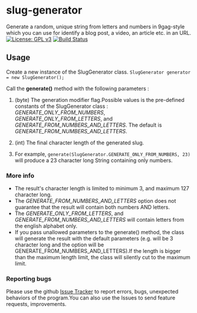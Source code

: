 # slug-generator
Generate a random, unique string from letters and numbers in 9gag-style which you can use for  identify a blog post,
a video, an article etc. in an URL.
[![License: GPL v3](https://img.shields.io/badge/License-GPL%20v3-blue.svg)](http://www.gnu.org/licenses/gpl-3.0)
[![Build Status](https://travis-ci.org/kivimango/slug-generator.svg?branch=master)](https://travis-ci.org/kivimango/slug-generator)

## Usage
 Create a new instance of the SlugGenerator class.
`SlugGenerator generator = new SlugGenerator();`

 Call the **generate()** method with the following parameters :
 
1. (byte) The generation modifier flag.Possible values is the pre-defined constants of the SlugGenerator class :
*GENERATE_ONLY_FROM_NUMBERS*,
*GENERATE_ONLY_FROM_LETTERS*, 
and *GENERATE_FROM_NUMBERS_AND_LETTERS*.
The default is *GENERATE_FROM_NUMBERS_AND_LETTERS*.

2. (int) The final character length of the generated slug.

3. For example, 
`generate(SlugGenerator.GENERATE_ONLY_FROM_NUMBERS, 23)` will produce a 23 character long String containing only numbers.

### More info
* The result's character length is limited to minimum 3, and maximum 127 character long.
* The *GENERATE_FROM_NUMBERS_AND_LETTERS* option does not guarantee that the result will contain both numbers AND letters.
* The *GENERATE_ONLY_FROM_LETTERS*, and *GENERATE_FROM_NUMBERS_AND_LETTERS* will contain letters from the english alphabet only.
* If you pass unallowed parameters to the generate() method, the class will generate the result with the default parameters
(e.g. will be 3 character long and the option will be GENERATE_FROM_NUMBERS_AND_LETTERS).If the length is bigger than 
the maximum length limit, the class will silently cut to the maximum limit.

### Reporting bugs
Please use the github [Issue Tracker](https://github.com/kivimango/slug-generator/issues) to report errors, bugs, 
unexpected behaviors of the program.You can also use the Issues to send feature requests, improvements.